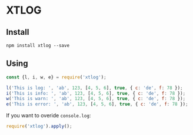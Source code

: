 # XTLOG

## Install
`npm install xtlog --save`

## Using
```js
const {l, i, w, e} = require('xtlog');

l('This is log: ', 'ab', 123, [4, 5, 6], true, { c: 'de', f: 78 });
i('This is info: ', 'ab', 123, [4, 5, 6], true, { c: 'de', f: 78 });
w('This is warn: ', 'ab', 123, [4, 5, 6], true, { c: 'de', f: 78 });
e('This is error: ', 'ab', 123, [4, 5, 6], true, { c: 'de', f: 78 });
```

If you want to overide `console.log`:
```js
require('xtlog').apply();
```